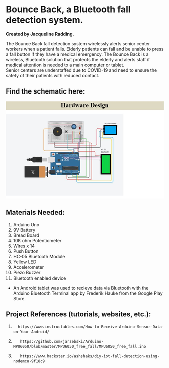 # Bounce Back, a Bluetooth fall detection system.


**Created by Jacqueline Radding.**


The Bounce Back fall detection system wirelessly alerts senior center workers when a patient falls. 
Elderly patients can fall and be unable to press a fall button if they have a medical emergency. The Bounce Back is a wireless, 
Bluetooth solution that protects the elderly and alerts staff if medical attention is needed to a main computer or tablet.  
Senior centers are understaffed due to COVID-19 and need to ensure the safety of their patients with reduced contact. 

## Find the schematic here: 
![image](https://github.com/jradding10/bounceback/blob/99dba2e0b93b4d55a0eb714e1a566edb81bd723c/bounceback%20hardware.JPG)



## Materials Needed:

1. Arduino Uno
2. 9V Battery
3. Bread Board
4. 10K ohm Potentiometer
5. Wires x 14
6. Push Button
7. HC-05 Bluetooth Module
8. Yellow LED
9. Accelerometer
10. Piezo Buzzer
11. Bluetooth enabled device
  - An Android tablet was used to recieve data via Bluetooth with the Arduino Bluetooth Terminal app by Frederik Hauke from the Google Play Store. 



## Project References (tutorials, websites, etc.):
1.       https://www.instructables.com/How-to-Receive-Arduino-Sensor-Data-on-Your-Android/
2.        https://github.com/jarzebski/Arduino-MPU6050/blob/master/MPU6050_free_fall/MPU6050_free_fall.ino
3.        https://www.hackster.io/ashshaks/diy-iot-fall-detection-using-nodemcu-9f18c9





